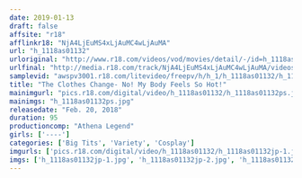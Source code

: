 ```yaml
---
date: 2019-01-13
draft: false
affsite: "r18"
afflinkr18: "NjA4LjEuMS4xLjAuMC4wLjAuMA"
url: "h_1118as01132"
urloriginal: "http://www.r18.com/videos/vod/movies/detail/-/id=h_1118as01132"
urlfinal: "http://media.r18.com/track/NjA4LjEuMS4xLjAuMC4wLjAuMA/videos/vod/movies/detail/-/id=h_1118as01132"
samplevid: "awspv3001.r18.com/litevideo/freepv/h/h_1/h_1118as01132/h_1118as01132_dmb_s.mp4"
title: "The Clothes Change- No! My Body Feels So Hot!"
mainimgurl: "pics.r18.com/digital/video/h_1118as01132/h_1118as01132ps.jpg"
mainimgs: "h_1118as01132ps.jpg"
releasedate: "Feb. 20, 2018"
duration: 95
productioncomp: "Athena Legend"
girls: ['----']
categories: ['Big Tits', 'Variety', 'Cosplay']
imgurls: ['pics.r18.com/digital/video/h_1118as01132/h_1118as01132jp-1.jpg', 'pics.r18.com/digital/video/h_1118as01132/h_1118as01132jp-2.jpg', 'pics.r18.com/digital/video/h_1118as01132/h_1118as01132jp-3.jpg', 'pics.r18.com/digital/video/h_1118as01132/h_1118as01132jp-4.jpg', 'pics.r18.com/digital/video/h_1118as01132/h_1118as01132jp-5.jpg', 'pics.r18.com/digital/video/h_1118as01132/h_1118as01132jp-6.jpg', 'pics.r18.com/digital/video/h_1118as01132/h_1118as01132jp-7.jpg', 'pics.r18.com/digital/video/h_1118as01132/h_1118as01132jp-8.jpg', 'pics.r18.com/digital/video/h_1118as01132/h_1118as01132jp-9.jpg', 'pics.r18.com/digital/video/h_1118as01132/h_1118as01132jp-10.jpg', 'pics.r18.com/digital/video/h_1118as01132/h_1118as01132jp-11.jpg', 'pics.r18.com/digital/video/h_1118as01132/h_1118as01132jp-12.jpg', 'pics.r18.com/digital/video/h_1118as01132/h_1118as01132jp-13.jpg', 'pics.r18.com/digital/video/h_1118as01132/h_1118as01132jp-14.jpg', 'pics.r18.com/digital/video/h_1118as01132/h_1118as01132jp-15.jpg', 'pics.r18.com/digital/video/h_1118as01132/h_1118as01132jp-16.jpg', 'pics.r18.com/digital/video/h_1118as01132/h_1118as01132jp-17.jpg', 'pics.r18.com/digital/video/h_1118as01132/h_1118as01132jp-18.jpg', 'pics.r18.com/digital/video/h_1118as01132/h_1118as01132jp-19.jpg', 'pics.r18.com/digital/video/h_1118as01132/h_1118as01132jp-20.jpg']
imgs: ['h_1118as01132jp-1.jpg', 'h_1118as01132jp-2.jpg', 'h_1118as01132jp-3.jpg', 'h_1118as01132jp-4.jpg', 'h_1118as01132jp-5.jpg', 'h_1118as01132jp-6.jpg', 'h_1118as01132jp-7.jpg', 'h_1118as01132jp-8.jpg', 'h_1118as01132jp-9.jpg', 'h_1118as01132jp-10.jpg', 'h_1118as01132jp-11.jpg', 'h_1118as01132jp-12.jpg', 'h_1118as01132jp-13.jpg', 'h_1118as01132jp-14.jpg', 'h_1118as01132jp-15.jpg', 'h_1118as01132jp-16.jpg', 'h_1118as01132jp-17.jpg', 'h_1118as01132jp-18.jpg', 'h_1118as01132jp-19.jpg', 'h_1118as01132jp-20.jpg']
---
```

